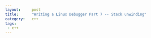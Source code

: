 ```yaml
---
layout:     post
title:      "Writing a Linux Debugger Part 7 -- Stack unwinding"
category:   c++
tags:
 - c++
---
```

